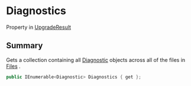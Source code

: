 # Diagnostics

Property in [UpgradeResult](./)

## Summary

Gets a collection containing all [Diagnostic](../../yarn.compiler/yarn.compiler.diagnostic/) objects across all of the files in [Files](yarn.compiler.upgrader.upgraderesult.files.md) .

```csharp
public IEnumerable<Diagnostic> Diagnostics { get };
```
